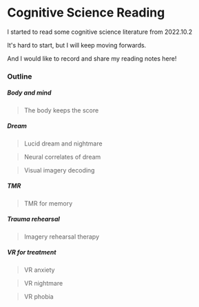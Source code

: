 # Cognitive Science Reading
I started to read some cognitive science literature from 2022.10.2

It's hard to start, but I will keep moving forwards.

And I would like to record and share my reading notes here!

### Outline

##### Body and mind

> The body keeps the score

##### Dream

> Lucid dream and nightmare

> Neural correlates of dream

> Visual imagery decoding

##### TMR

> TMR for memory

##### Trauma rehearsal

>Imagery rehearsal therapy

##### VR for treatment

> VR anxiety

> VR nightmare

> VR phobia